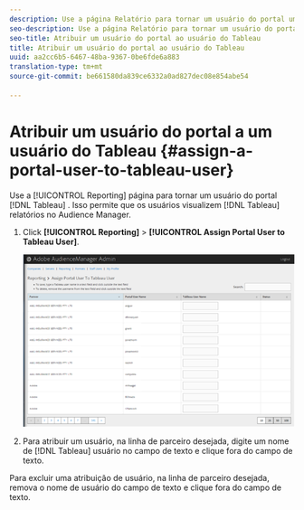 ```yaml
---
description: Use a página Relatório para tornar um usuário do portal um usuário do Tableau. Isso permite que os usuários visualizem relatórios do Tableau no Audience Manager.
seo-description: Use a página Relatório para tornar um usuário do portal um usuário do Tableau. Isso permite que os usuários visualizem relatórios do Tableau no Audience Manager.
seo-title: Atribuir um usuário do portal ao usuário do Tableau
title: Atribuir um usuário do portal ao usuário do Tableau
uuid: aa2cc6b5-6467-48ba-9367-0be6fde6a883
translation-type: tm+mt
source-git-commit: be661580da839ce6332a0ad827dec08e854abe54

---
```



# Atribuir um usuário do portal a um usuário do Tableau {#assign-a-portal-user-to-tableau-user}

<!-- t_tabeau.xml -->

Use a [!UICONTROL Reporting] página para tornar um usuário do portal [!DNL Tableau] . Isso permite que os usuários visualizem [!DNL Tableau] relatórios no Audience Manager.

1. Click **[!UICONTROL Reporting]** &gt; **[!UICONTROL Assign Portal User to Tableau User]**.

   ![](assets/tableau.png)

1. Para atribuir um usuário, na linha de parceiro desejada, digite um nome de [!DNL Tableau] usuário no campo de texto e clique fora do campo de texto.

Para excluir uma atribuição de usuário, na linha de parceiro desejada, remova o nome de usuário do campo de texto e clique fora do campo de texto.
